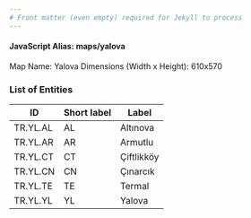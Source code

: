 ```yaml
---
# Front matter (even empty) required for Jekyll to process
---
```


#### JavaScript Alias: maps/yalova

Map Name: Yalova
Dimensions (Width x Height): 610x570





### List of Entities

ID | Short label | Label
---|---|---|
TR.YL.AL | AL | Altınova
TR.YL.AR | AR | Armutlu
TR.YL.CT | CT | Çiftlikköy
TR.YL.CN | CN | Çınarcık
TR.YL.TE | TE | Termal
TR.YL.YL | YL | Yalova
